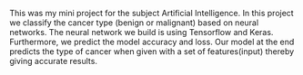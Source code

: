 This was my mini project for the subject Artificial Intelligence.
In this project we classify the cancer type (benign or malignant) based on neural networks. The neural network we build is using Tensorflow and Keras. Furthermore, we predict the model accuracy and loss. Our model at the end predicts the type of cancer when given with a set of features(input) thereby giving accurate results.
